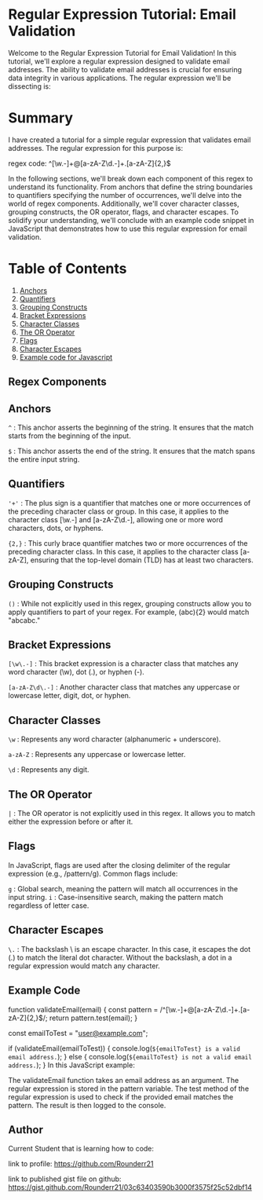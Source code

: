 # Regular Expression Tutorial: Email Validation

Welcome to the Regular Expression Tutorial for Email Validation! In this tutorial, we'll explore a regular expression designed to validate email addresses. The ability to validate email addresses is crucial for ensuring data integrity in various applications. The regular expression we'll be dissecting is:

# Summary

I have created a tutorial for a simple regular expression that validates email addresses. The regular expression for this purpose is:

regex code: ^[\w\.-]+@[a-zA-Z\d\.-]+\.[a-zA-Z]{2,}$

In the following sections, we'll break down each component of this regex to understand its functionality. From anchors that define the string boundaries to quantifiers specifying the number of occurrences, we'll delve into the world of regex components. Additionally, we'll cover character classes, grouping constructs, the OR operator, flags, and character escapes. To solidify your understanding, we'll conclude with an example code snippet in JavaScript that demonstrates how to use this regular expression for email validation.

# Table of Contents

1. [Anchors](#Anchors)
2. [Quantifiers](#Quantifiers)
3. [Grouping Constructs](#Grouping-Constructs)
4. [Bracket Expressions](#Bracket-Expressions)
5. [Character Classes](#Character-Classes)
6. [The OR Operator](#The-OR-Operator)
7. [Flags](#Flags)
8. [Character Escapes](#Character-Escapes)
9. [Example code for Javascript](#Example-code)

## Regex Components

## Anchors
`^` : This anchor asserts the beginning of the string. It ensures that the match starts from the beginning of the input.

`$` : This anchor asserts the end of the string. It ensures that the match spans the entire input string.

## Quantifiers
`'+'` : The plus sign is a quantifier that matches one or more occurrences of the preceding character class or group. In this case, it applies to the character class [\w\.-] and [a-zA-Z\d\.-], allowing one or more word characters, dots, or hyphens.

`{2,}` : This curly brace quantifier matches two or more occurrences of the preceding character class. In this case, it applies to the character class [a-zA-Z], ensuring that the top-level domain (TLD) has at least two characters.

## Grouping Constructs
`()` : While not explicitly used in this regex, grouping constructs allow you to apply quantifiers to part of your regex. For example, (abc){2} would match "abcabc."

## Bracket Expressions
`[\w\.-]` : This bracket expression is a character class that matches any word character (\w), dot (.), or hyphen (-).

`[a-zA-Z\d\.-]` : Another character class that matches any uppercase or lowercase letter, digit, dot, or hyphen.

## Character Classes
`\w` : Represents any word character (alphanumeric + underscore).

`a-zA-Z` : Represents any uppercase or lowercase letter.

`\d` : Represents any digit.

## The OR Operator
`|` : The OR operator is not explicitly used in this regex. It allows you to match either the expression before or after it.

## Flags
In JavaScript, flags are used after the closing delimiter of the regular expression (e.g., /pattern/g). Common flags include:

`g` : Global search, meaning the pattern will match all occurrences in the input string.
`i` : Case-insensitive search, making the pattern match regardless of letter case.

## Character Escapes
`\.` : The backslash \ is an escape character. In this case, it escapes the dot (.) to match the literal dot character. Without the backslash, a dot in a regular expression would match any character.

## Example Code

function validateEmail(email) {
  const pattern = /^[\w\.-]+@[a-zA-Z\d\.-]+\.[a-zA-Z]{2,}$/;
  return pattern.test(email);
}

const emailToTest = "user@example.com";

if (validateEmail(emailToTest)) {
  console.log(`${emailToTest} is a valid email address.`);
} else {
  console.log(`${emailToTest} is not a valid email address.`);
}
In this JavaScript example:

The validateEmail function takes an email address as an argument.
The regular expression is stored in the pattern variable.
The test method of the regular expression is used to check if the provided email matches the pattern.
The result is then logged to the console.

## Author

Current Student that is learning how to code:

link to profile: https://github.com/Rounderr21

link to published gist file on github: https://gist.github.com/Rounderr21/03c63403590b3000f3575f25c52dbf14
